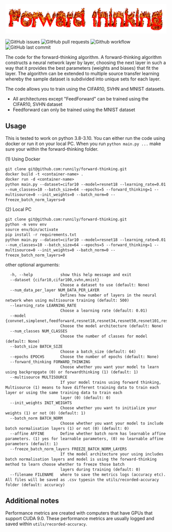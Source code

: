 ![alt text](imgs/title.png)

![GitHub issues](https://img.shields.io/github/issues/runnily/forward-thinking)
![GitHub pull requests](https://img.shields.io/github/issues-pr/runnily/forward-thinking)
![Github workflow](https://github.com/runnily/forward-thinking/actions/workflows/docker-image.yml/badge.svg)
![GitHub last commit](https://img.shields.io/github/last-commit/runnily/forward-thinking)

The code for the forward-thinking algorithm. A forward-thinking algorithm constructs a neural
network layer by layer, choosing the next layer in such a way that it provides the best parameters (weights and biases) that fit the layer. The algorithm can be extended to multiple source transfer learning whereby the sample dataset is subdivided into unique sets for each layer. 

The code allows you to train using the CIFAR10, SVHN and MNIST datasets. 
- All architectures except "FeedForward" can be trained using the CIFAR10, SVHN dataset
- Feedforward can only be trained using the MNIST dataset


## Usage
This is tested to work on python 3.8-3.10. You can either run the code using docker or run it on your local PC. When you run `python main.py ...` make sure your within the forward-thinking folder.

(1) Using Docker
```
git clone git@github.com:runnily/forward-thinking.git
docker build -t <container-name> .
docker run -d <container-name>
python main.py --dataset=cifar10 --model=resnet18 --learning_rate=0.01 --num_classes=10 --batch_size=64 --epochs=5 --forward_thinking=1 --multisource=0 --init_weights=0 --batch_norm=0 --freeze_batch_norm_layers=0
```

(2) Local PC

```
git clone git@github.com:runnily/forward-thinking.git
python -m venv env
source env/bin/activate
pip install -r requirements.txt
python main.py --dataset=cifar10 --model=resnet18 --learning_rate=0.01 --num_classes=10 --batch_size=64 --epochs=5 --forward_thinking=1 --multisource=0 --init_weights=0 --batch_norm=0 --freeze_batch_norm_layers=0
```

other optional arguments:

```
  -h, --help            show this help message and exit
  --dataset {cifar10,cifar100,svhn,mnist}
                        Choose a dataset to use (default: None)
  --num_data_per_layer NUM_DATA_PER_LAYER
                        Defines how number of layers in the neural network when using multisource training (default: 500)
  --learning_rate LEARNING_RATE
                        Choose a learning rate (default: 0.01)
  --model {convnet,simplenet,feedforward,resnet18,resnet34,resnet50,resnet101,resnet152,vgg11,vgg13,vgg16,vgg19}
                        Choose the model architecture (default: None)
  --num_classes NUM_CLASSES
                        Choose the number of classes for model (default: None)
  --batch_size BATCH_SIZE
                        Choose a batch_size (default: 64)
  --epochs EPOCHS       Choose the number of epochs (default: None)
  --forward_thinking FORWARD_THINKING
                        Choose whether you want your model to learn using backpropgate (0) or forwardthinking (1) (default: 1)
  --multisource MULTISOURCE
                        If your model trains using forward thinking, Multisource (1) means to have different training data to train each layer or using the same training data to train each
                        layer (0) (default: 0)
  --init_weights INIT_WEIGHTS
                        Choose whether you want to initialize your weights (1) or not (0) (default: 1)
  --batch_norm BATCH_NORM
                        Choose whether you want your model to include batch normalisation layers (1) or not (0) (default: 0)
  --affine AFFINE       Define whether batch norm has learnable affine parameters. (1) yes for learnable parameters, (0) no learnable affine parameters (default: 1)
  --freeze_batch_norm_layers FREEZE_BATCH_NORM_LAYERS
                        If the model architecture your using includes batch normalisation layers and model is using the forward-thinking method to learn choose whether to freeze those batch
                        layers during training (default: 0)
  --filename FILENAME   where to save the metrics logs (accuracy etc). All files will be saved as .csv typesin the utils/recorded-accuracy folder (default: accuracy)
```

## Additional notes
Performance metrics are created with computers that have GPUs that support CUDA 9.0. 
These performance metrics are usually logged and saved within `utils/recorded-accuracy`.